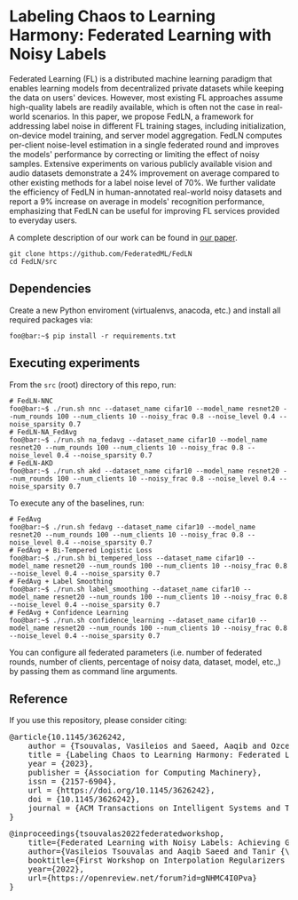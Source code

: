 # Labeling Chaos to Learning Harmony: Federated Learning with Noisy Labels

Federated Learning (FL) is a distributed machine learning paradigm that enables learning models from decentralized private datasets while keeping the data on users' devices. However, most existing FL approaches assume high-quality labels are readily available, which is often not the case in real-world scenarios. In this paper, we propose FedLN, a framework for addressing label noise in different FL training stages, including initialization, on-device model training, and server model aggregation. FedLN computes per-client noise-level estimation in a single federated round and improves the models' performance by correcting or limiting the effect of noisy samples. Extensive experiments on various publicly available vision and audio datasets demonstrate a 24\% improvement on average compared to other existing methods for a label noise level of 70\%. We further validate the efficiency of FedLN in human-annotated real-world noisy datasets and report a 9\% increase on average in models' recognition performance, emphasizing that FedLN can be useful for improving FL services provided to everyday users.

A complete description of our work can be found in [our paper](https://arxiv.org/abs/2208.09378).

```
git clone https://github.com/FederatedML/FedLN
cd FedLN/src
```

## Dependencies
Create a new Python enviroment (virtualenvs, anacoda, etc.) and install all required packages via:
```console
foo@bar:~$ pip install -r requirements.txt
```

## Executing experiments
From the `src` (root) directory of this repo, run:

```console
# FedLN-NNC
foo@bar:~$ ./run.sh nnc --dataset_name cifar10 --model_name resnet20 --num_rounds 100 --num_clients 10 --noisy_frac 0.8 --noise_level 0.4 --noise_sparsity 0.7
# FedLN-NA_FedAvg
foo@bar:~$ ./run.sh na_fedavg --dataset_name cifar10 --model_name resnet20 --num_rounds 100 --num_clients 10 --noisy_frac 0.8 --noise_level 0.4 --noise_sparsity 0.7
# FedLN-AKD
foo@bar:~$ ./run.sh akd --dataset_name cifar10 --model_name resnet20 --num_rounds 100 --num_clients 10 --noisy_frac 0.8 --noise_level 0.4 --noise_sparsity 0.7
```

To execute any of the baselines, run:
```console
# FedAvg
foo@bar:~$ ./run.sh fedavg --dataset_name cifar10 --model_name resnet20 --num_rounds 100 --num_clients 10 --noisy_frac 0.8 --noise_level 0.4 --noise_sparsity 0.7
# FedAvg + Bi-Tempered Logistic Loss
foo@bar:~$ ./run.sh bi_tempered_loss --dataset_name cifar10 --model_name resnet20 --num_rounds 100 --num_clients 10 --noisy_frac 0.8 --noise_level 0.4 --noise_sparsity 0.7
# FedAvg + Label Smoothing
foo@bar:~$ ./run.sh label_smoothing --dataset_name cifar10 --model_name resnet20 --num_rounds 100 --num_clients 10 --noisy_frac 0.8 --noise_level 0.4 --noise_sparsity 0.7
# FedAvg + Confidence Learning
foo@bar:~$ ./run.sh confidence_learning --dataset_name cifar10 --model_name resnet20 --num_rounds 100 --num_clients 10 --noisy_frac 0.8 --noise_level 0.4 --noise_sparsity 0.7
```

You can configure all federated parameters (i.e. number of federated rounds, number of clients, percentage of noisy data, dataset, model, etc.,) by passing them as command line arguments.

## Reference
If you use this repository, please consider citing:

<pre>@article{10.1145/3626242,
	author = {Tsouvalas, Vasileios and Saeed, Aaqib and Ozcelebi, Tanir and Meratnia, Nirvana},
	title = {Labeling Chaos to Learning Harmony: Federated Learning with Noisy Labels},
	year = {2023},
	publisher = {Association for Computing Machinery},
	issn = {2157-6904},
	url = {https://doi.org/10.1145/3626242},
	doi = {10.1145/3626242},
	journal = {ACM Transactions on Intelligent Systems and Technology}
}
</pre>

<pre>@inproceedings{tsouvalas2022federatedworkshop,
	title={Federated Learning with Noisy Labels: Achieving Generalization in the Face of Label Noise},
	author={Vasileios Tsouvalas and Aaqib Saeed and Tanir {\"O}z{\c{c}}elebi and Nirvana Meratnia},
	booktitle={First Workshop on Interpolation Regularizers and Beyond at NeurIPS 2022},
	year={2022},
	url={https://openreview.net/forum?id=gNHMC4I0Pva}
}
</pre>
